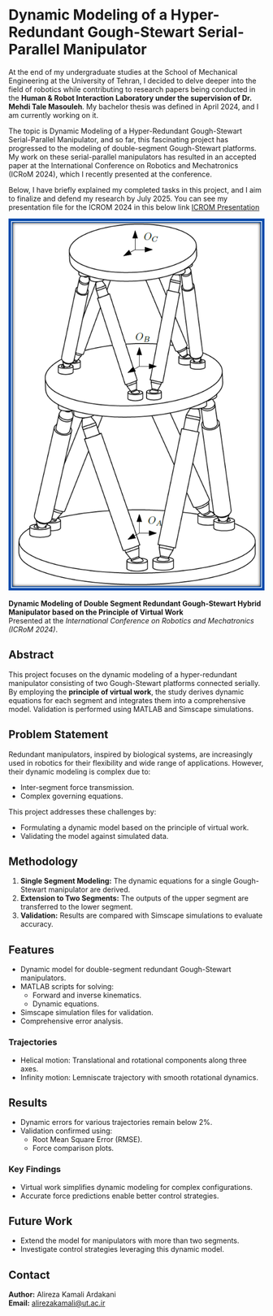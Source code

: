 # Dynamic Modeling of a Hyper-Redundant Gough-Stewart Serial-Parallel Manipulator

At the end of my undergraduate studies at the School of Mechanical Engineering at the University of Tehran, I decided to delve deeper into the field of robotics while contributing to research papers being conducted in the **Human & Robot Interaction Laboratory under the supervision of Dr. Mehdi Tale Masouleh**. My bachelor thesis was defined in April 2024, and I am currently working on it.

The topic is Dynamic Modeling of a Hyper-Redundant Gough-Stewart Serial-Parallel Manipulator, and so far, this fascinating project has progressed to the modeling of double-segment Gough-Stewart platforms. My work on these serial-parallel manipulators has resulted in an accepted paper at the International Conference on Robotics and Mechatronics (ICRoM 2024), which I recently presented at the conference.

Below, I have briefly explained my completed tasks in this project, and I aim to finalize and defend my research by July 2025.
You can see my presentation file for the ICROM 2024 in this below link
[ICROM Presentation]([https://github.com/alirezakamali80](https://github.com/alirezakamali80/Dynamic-Modeling-of-a-Hybrid-manipulator/blob/main/DynamicModeling_AlirezaKamali.pdf)) 

![DoubleSegmentGSM](./DoubleSegmentGSM.png)

**Dynamic Modeling of Double Segment Redundant Gough-Stewart Hybrid Manipulator based on the Principle of Virtual Work**  
Presented at the *International Conference on Robotics and Mechatronics (ICRoM 2024)*.

## Abstract

This project focuses on the dynamic modeling of a hyper-redundant manipulator consisting of two Gough-Stewart platforms connected serially. By employing the **principle of virtual work**, the study derives dynamic equations for each segment and integrates them into a comprehensive model. Validation is performed using MATLAB and Simscape simulations.

## Problem Statement

Redundant manipulators, inspired by biological systems, are increasingly used in robotics for their flexibility and wide range of applications. However, their dynamic modeling is complex due to:
- Inter-segment force transmission.
- Complex governing equations.

This project addresses these challenges by:
- Formulating a dynamic model based on the principle of virtual work.
- Validating the model against simulated data.

## Methodology

1. **Single Segment Modeling:** The dynamic equations for a single Gough-Stewart manipulator are derived.
2. **Extension to Two Segments:** The outputs of the upper segment are transferred to the lower segment.
3. **Validation:** Results are compared with Simscape simulations to evaluate accuracy.

## Features

- Dynamic model for double-segment redundant Gough-Stewart manipulators.
- MATLAB scripts for solving:
  - Forward and inverse kinematics.
  - Dynamic equations.
- Simscape simulation files for validation.
- Comprehensive error analysis.


### Trajectories

- Helical motion: Translational and rotational components along three axes.
- Infinity motion: Lemniscate trajectory with smooth rotational dynamics.

## Results

- Dynamic errors for various trajectories remain below 2%.
- Validation confirmed using:
  - Root Mean Square Error (RMSE).
  - Force comparison plots.

### Key Findings

- Virtual work simplifies dynamic modeling for complex configurations.
- Accurate force predictions enable better control strategies.

## Future Work

- Extend the model for manipulators with more than two segments.
- Investigate control strategies leveraging this dynamic model.

## Contact

**Author:** Alireza Kamali Ardakani  
**Email:** [alirezakamali@ut.ac.ir](mailto:alirezakamali@ut.ac.ir)  
